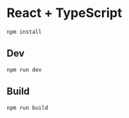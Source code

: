 # React + TypeScript

```
npm install
```

## Dev
```
npm run dev
```

## Build

```
npm run build
```
